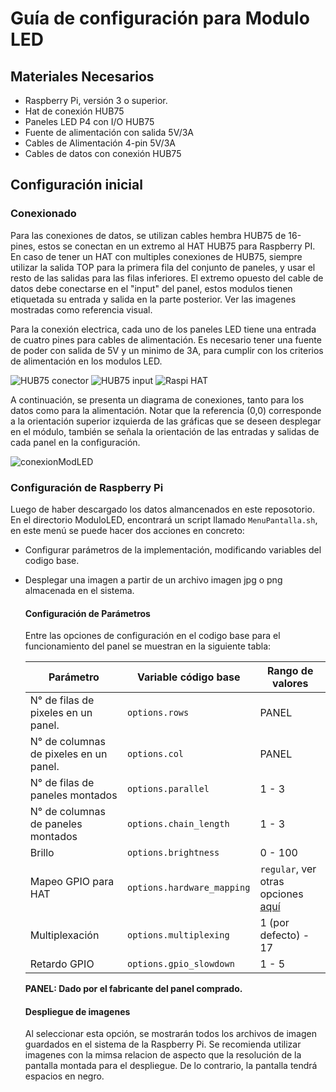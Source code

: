 # Guía de configuración para Modulo LED 

## Materiales Necesarios

- Raspberry Pi, versión 3 o superior.
- Hat de conexión HUB75
- Paneles LED P4 con I/O HUB75
- Fuente de alimentación con salida 5V/3A
- Cables de Alimentación 4-pin 5V/3A
- Cables de datos con conexión HUB75

## Configuración inicial

### Conexionado

Para las conexiones de datos, se utilizan cables hembra HUB75 de 16-pines, estos se conectan en un extremo al HAT HUB75 para Raspberry PI. En caso de tener un HAT con multiples conexiones de HUB75, siempre utilizar la salida TOP para la primera fila del conjunto de paneles, y usar el resto de las salidas para las filas inferiores. El extremo opuesto del cable de datos debe conectarse en el "input" del panel, estos modulos tienen etiquetada su entrada y salida en la parte posterior. Ver las imagenes mostradas como referencia visual. 

Para la conexión electrica, cada uno de los paneles LED tiene una entrada de cuatro pines para cables de alimentación. Es necesario tener una fuente de poder con salida de 5V y un minimo de 3A, para cumplir con los criterios de alimentación en los modulos LED.

![HUB75 conector](https://github.com/diegoalrv/pantallas-led/assets/148826389/5c03ffe1-eca1-42b8-bd50-4efc3d170ed7) ![HUB75 input](https://github.com/diegoalrv/pantallas-led/assets/148826389/f153e6ce-ce5e-4b19-8e2d-45ffa2d77037) ![Raspi HAT](https://github.com/diegoalrv/pantallas-led/assets/148826389/8b40b730-42ae-4416-929d-cd32de8903ee)


A continuación, se presenta un diagrama de conexiones, tanto para los datos como para la alimentación. Notar que la referencia (0,0) corresponde a la orientación superior izquierda de las gráficas que se deseen desplegar en el módulo, también se señala la orientación de las entradas y salidas de cada panel en la configuración.

![conexionModLED](https://github.com/diegoalrv/pantallas-led/assets/148826389/782bac34-8173-4207-a9f7-df2b5422b9ca.png)

### Configuración de Raspberry Pi

Luego de haber descargado los datos almancenados en este reposotorio. En el directorio ModuloLED, encontrará un script llamado `MenuPantalla.sh`, en este menú se puede hacer dos acciones en concreto:

- Configurar parámetros de la implementación, modificando variables del codigo base.
- Desplegar una imagen a partir de un archivo imagen jpg o png almacenada en el sistema.

  #### Configuración de Parámetros

  Entre las opciones de configuración en el codigo base para el funcionamiento del panel se muestran en la siguiente tabla:

  | Parámetro | Variable código base | Rango de valores |
  | ------------ | ------------ | ------------ |
  | N° de filas de pixeles en un panel. | `options.rows` | PANEL |
  | N° de columnas de pixeles en un panel. | `options.col` | PANEL |
  | N° de filas de paneles montados | `options.parallel` | 1 - 3 |
  | N° de columnas de paneles montados | `options.chain_length` | 1 - 3 |
  | Brillo | `options.brightness` | 0 - 100 |
  | Mapeo GPIO para HAT | `options.hardware_mapping` | `regular`, ver otras opciones [aquí](https://github.com/hzeller/rpi-rgb-led-matrix/blob/master/wiring.md#alternative-hardware-mappings) |
  | Multiplexación | `options.multiplexing` | 1 (por defecto) - 17|
  | Retardo GPIO | `options.gpio_slowdown` | 1 - 5 |

  **PANEL: Dado por el fabricante del panel comprado.**

  #### Despliegue de imagenes

  Al seleccionar esta opción, se mostrarán todos los archivos de imagen guardados en el sistema de la Raspberry Pi. Se recomienda utilizar imagenes con la mimsa relacion de aspecto que la resolución de la pantalla montada para el despliegue. De lo contrario, la pantalla tendrá espacios en negro. 

